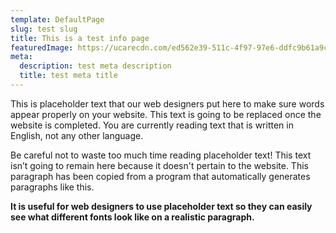 ```yaml
---
template: DefaultPage
slug: test slug
title: This is a test info page
featuredImage: https://ucarecdn.com/ed562e39-511c-4f97-97e6-ddfc9b61a9cd/-/preview/-/enhance/31/
meta:
  description: test meta description
  title: test meta title
---
```


This is placeholder text that our web designers put here to make sure words appear properly on your website. This text is going to be replaced once the website is completed. You are currently reading text that is written in English, not any other language.

Be careful not to waste too much time reading placeholder text! This text isn’t going to remain here because it doesn't pertain to the website. This paragraph has been copied from a program that automatically generates paragraphs like this.

**It is useful for web designers to use placeholder text so they can easily see what different fonts look like on a realistic paragraph.**
